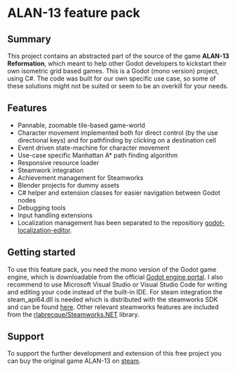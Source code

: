 # ALAN-13 feature pack
## Summary
This project contains an abstracted part of the source of the game **ALAN-13 Reformation**, which meant to help other Godot developers to kickstart their own isometric grid based games.
This is a Godot (mono version) project, using C#. The code was built for our own specific use case, so some of these solutions might not be suited or seem to be an overkill for your needs.
## Features
* Pannable, zoomable tile-based game-world
* Character movement implemented both for direct control (by the use directional keys) and for pathfinding by clicking on a destination cell
* Event driven state-machine for character movement 
* Use-case specific Manhattan A* path finding algorithm
* Responsive resource loader
* Steamwork integration 
* Achievement management for Steamworks
* Blender projects for dummy assets
* C# helper and extension classes for easier navigation between Godot nodes
* Debugging tools 
* Input handling extensions
* Localization management has been separated to the repositiory [godot-localization-editor](https://github.com/DevViktorKovacs/godot-localization-editor).

## Getting started
To use this feature pack, you need the mono version of the Godot game engine, which is downloadable from the official [Godot engine portal](https://godotengine.org/download).
I also recommend to use Microsoft Visual Studio or Visual Studio Code for writing and editing your code instead of the built-in IDE.
For steam integration the steam_api64.dll is needed which is distributed with the steamworks SDK and can be found [here](https://partner.steamgames.com/doc/sdk/api/example).
Other relevant steamworks features are included from the [rlabrecque/Steamworks.NET](https://github.com/rlabrecque/Steamworks.NET) library. 
## Support
To support the further development and extension of this free project you can buy the original game ALAN-13 on [steam](https://store.steampowered.com/app/1888130/ALAN13_Reformation).
